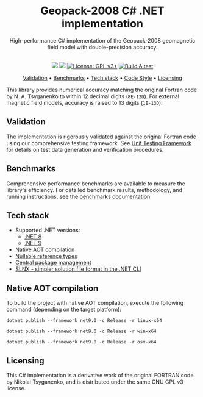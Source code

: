 <h1 align="center">
    <br>
    Geopack-2008 C# .NET  implementation
    <br>
</h1>

<div align="center">
    High-performance C# implementation of the Geopack-2008 geomagnetic field model with double-precision accuracy.
    <br><br>

[![](https://img.shields.io/badge/.NET-9.0-512BD4)](https://dotnet.microsoft.com/)
[![](https://img.shields.io/badge/C%23-13.0-239120)](https://learn.microsoft.com/en-us/dotnet/csharp/)
[![License: GPL v3+](https://img.shields.io/badge/License-GPLv3+-blue.svg)](https://www.gnu.org/licenses/gpl-3.0)
[![Build & test](https://github.com/Aurora-Science-Hub/Geopack/actions/workflows/dotnet.yml/badge.svg)](https://github.com/Aurora-Science-Hub/Geopack/actions/workflows/dotnet.yml)

<a href="#validation">Validation</a> •
<a href="#benchmarks">Benchmarks</a> •
<a href="#tech-stack">Tech stack</a> •
<a href="#native-aot-compilation">Code Style</a> •
<a href="#licensing">Licensing</a>

</div>


This library provides numerical accuracy matching the original Fortran code by N. A. Tsyganenko to within 12 decimal digits (`8E-12D`).
For external magnetic field models, accuracy is raised to 13 digits (`1E-13D`).

## Validation
The implementation is rigorously validated against the original Fortran code using our comprehensive testing framework.
See [Unit Testing Framework](UnitTests/README.md) for details on test data generation and verification procedures.

## Benchmarks

Comprehensive performance benchmarks are available to measure the library's efficiency.
For detailed benchmark results, methodology, and running instructions,
see the [benchmarks documentation](benchmarks/AuroraScienceHub.Geopack.Benchmarks/README.md).

## Tech stack
- Supported .NET versions:
    - [.NET 8](https://dotnet.microsoft.com/en-us/download/dotnet/8.0)
    - [.NET 9](https://dotnet.microsoft.com/en-us/download/dotnet/9.0)
- [Native AOT compilation](https://learn.microsoft.com/en-us/dotnet/core/deploying/native-aot/)
- [Nullable reference types](https://learn.microsoft.com/en-us/dotnet/csharp/nullable-references)
- [Central package management](https://learn.microsoft.com/en-us/nuget/consume-packages/central-package-management)
- [SLNX - simpler solution file format in the .NET CLI](https://devblogs.microsoft.com/dotnet/introducing-slnx-support-dotnet-cli/)

## Native AOT compilation
To build the project with native AOT compilation, execute the following command (depending on the target platform):

```shell
dotnet publish --framework net9.0 -c Release -r linux-x64
```
```shell
dotnet publish --framework net9.0 -c Release -r win-x64
```
```shell
dotnet publish --framework net9.0 -c Release -r osx-x64
```

## Licensing
This C# implementation is a derivative work of the original FORTRAN code by Nikolai Tsyganenko, and is distributed under the same GNU GPL v3 license.
